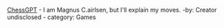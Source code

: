 [ChessGPT](https://chat.openai.com/g/g-Vv0j2UKiS-chessgpt) - I am Magnus C.airlsen, but I'll explain my moves. -by: Creator undisclosed - category: Games